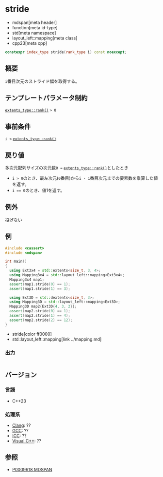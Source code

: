 # stride
* mdspan[meta header]
* function[meta id-type]
* std[meta namespace]
* layout_left::mapping[meta class]
* cpp23[meta cpp]

```cpp
constexpr index_type stride(rank_type i) const noexcept;
```

## 概要
`i`番目次元のストライド幅を取得する。


## テンプレートパラメータ制約
[`extents_type::rank()`](../../extents/rank.md) `> 0`


## 事前条件
`i <` [`extents_type::rank()`](../../extents/rank.md)


## 戻り値
多次元配列サイズの次元数`R =` [`extents_type::rank()`](../../extents/rank.md)としたとき

- `i > 0`のとき、最左次元(`0`番目)から`i - 1`番目次元までの要素数を乗算した値を返す。
- `i == 0`のとき、値1を返す。


## 例外
投げない


## 例
```cpp example
#include <cassert>
#include <mdspan>

int main()
{
  using Ext3x4 = std::extents<size_t, 3, 4>;
  using Mapping3x4 = std::layout_left::mapping<Ext3x4>;
  Mapping3x4 map1;
  assert(map1.stride(0) == 1);
  assert(map1.stride(1) == 3);

  using Ext3D = std::dextents<size_t, 3>;
  using Mapping3D = std::layout_left::mapping<Ext3D>;
  Mapping3D map2{Ext3D{4, 3, 2}};
  assert(map2.stride(0) == 1);
  assert(map2.stride(1) == 4);
  assert(map2.stride(2) == 12);
}
```
* stride[color ff0000]
* std::layout_left::mapping[link ../mapping.md]

### 出力
```
```


## バージョン
### 言語
- C++23

### 処理系
- [Clang](/implementation.md#clang): ??
- [GCC](/implementation.md#gcc): ??
- [ICC](/implementation.md#icc): ??
- [Visual C++](/implementation.md#visual_cpp): ??


## 参照
- [P0009R18 MDSPAN](https://www.open-std.org/jtc1/sc22/wg21/docs/papers/2022/p0009r18.html)
